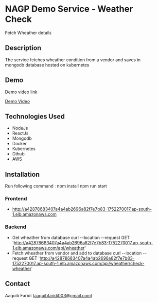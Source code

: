 # NAGP Demo Service - Weather Check

Fetch Wheather details

## Description

The service fetches wheather condition from a vendor and saves in mongodb database hosted on kubernetes

## Demo

Demo video link

[Demo Video](link-to-demo-video)

## Technologies Used

- NodeJs
- ReactJs
- Mongodb
- Docker
- Kubernetes
- Gthub
- AWS

## Installation

Run following command :
npm install
npm run start


### Frontend

- http://a42878683407a4a4ab2696a82f7e7b83-1752270017.ap-south-1.elb.amazonaws.com

### Backend

- Get wheather from database 
   curl --location --request GET 'http://a42878683407a4a4ab2696a82f7e7b83-1752270017.ap-south-1.elb.amazonaws.com/api/wheather'
- Fetch wheather from vendor and add to database
   curl --location --request GET 'http://a42878683407a4a4ab2696a82f7e7b83-1752270017.ap-south-1.elb.amazonaws.com/api/wheather/check-wheather'

## Contact

Aaquib Faridi (aaquibfaridi003@gmail.com)
